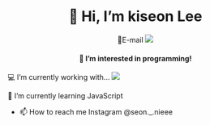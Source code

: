 <h1 align='center'>👋 Hi, I’m kiseon Lee</h1>
<p align='center'>
 💌E-mail <a href="mailto:kseon329@naver.com"><img src="https://img.shields.io/badge/naver-#03C75A?style=for-the-badge&logo=naver&logoColor=white"></a>
</p>

<h4 align='center'>👀 I’m interested in programming!</h4>

 💻 I’m currently working with...
  <a href=""><img src="https://img.shields.io/badge/html5-#E34F26?style=for-the-badge&logo=기술스택아이콘&logoColor=white"></a>
 
 🌱 I’m currently learning JavaScript
- 📫 How to reach me
  Instagram @seon._.nieee

<!---
seonnieee/seonnieee is a ✨ special ✨ repository because its `README.md` (this file) appears on your GitHub profile.
You can click the Preview link to take a look at your changes.
--->
